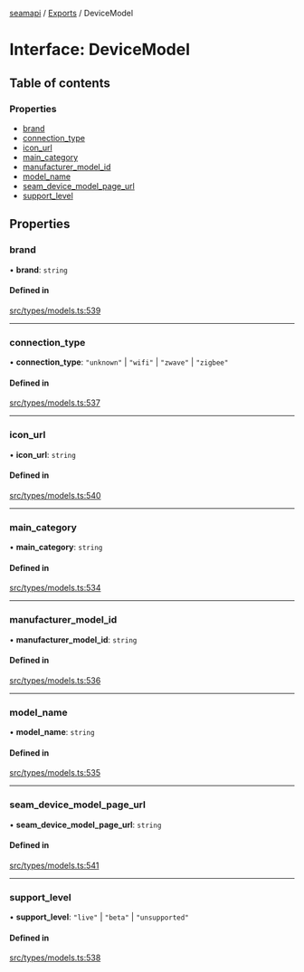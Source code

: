 [seamapi](../README.md) / [Exports](../modules.md) / DeviceModel

# Interface: DeviceModel

## Table of contents

### Properties

- [brand](DeviceModel.md#brand)
- [connection\_type](DeviceModel.md#connection_type)
- [icon\_url](DeviceModel.md#icon_url)
- [main\_category](DeviceModel.md#main_category)
- [manufacturer\_model\_id](DeviceModel.md#manufacturer_model_id)
- [model\_name](DeviceModel.md#model_name)
- [seam\_device\_model\_page\_url](DeviceModel.md#seam_device_model_page_url)
- [support\_level](DeviceModel.md#support_level)

## Properties

### brand

• **brand**: `string`

#### Defined in

[src/types/models.ts:539](https://github.com/seamapi/javascript/blob/main/src/types/models.ts#L539)

___

### connection\_type

• **connection\_type**: ``"unknown"`` \| ``"wifi"`` \| ``"zwave"`` \| ``"zigbee"``

#### Defined in

[src/types/models.ts:537](https://github.com/seamapi/javascript/blob/main/src/types/models.ts#L537)

___

### icon\_url

• **icon\_url**: `string`

#### Defined in

[src/types/models.ts:540](https://github.com/seamapi/javascript/blob/main/src/types/models.ts#L540)

___

### main\_category

• **main\_category**: `string`

#### Defined in

[src/types/models.ts:534](https://github.com/seamapi/javascript/blob/main/src/types/models.ts#L534)

___

### manufacturer\_model\_id

• **manufacturer\_model\_id**: `string`

#### Defined in

[src/types/models.ts:536](https://github.com/seamapi/javascript/blob/main/src/types/models.ts#L536)

___

### model\_name

• **model\_name**: `string`

#### Defined in

[src/types/models.ts:535](https://github.com/seamapi/javascript/blob/main/src/types/models.ts#L535)

___

### seam\_device\_model\_page\_url

• **seam\_device\_model\_page\_url**: `string`

#### Defined in

[src/types/models.ts:541](https://github.com/seamapi/javascript/blob/main/src/types/models.ts#L541)

___

### support\_level

• **support\_level**: ``"live"`` \| ``"beta"`` \| ``"unsupported"``

#### Defined in

[src/types/models.ts:538](https://github.com/seamapi/javascript/blob/main/src/types/models.ts#L538)
